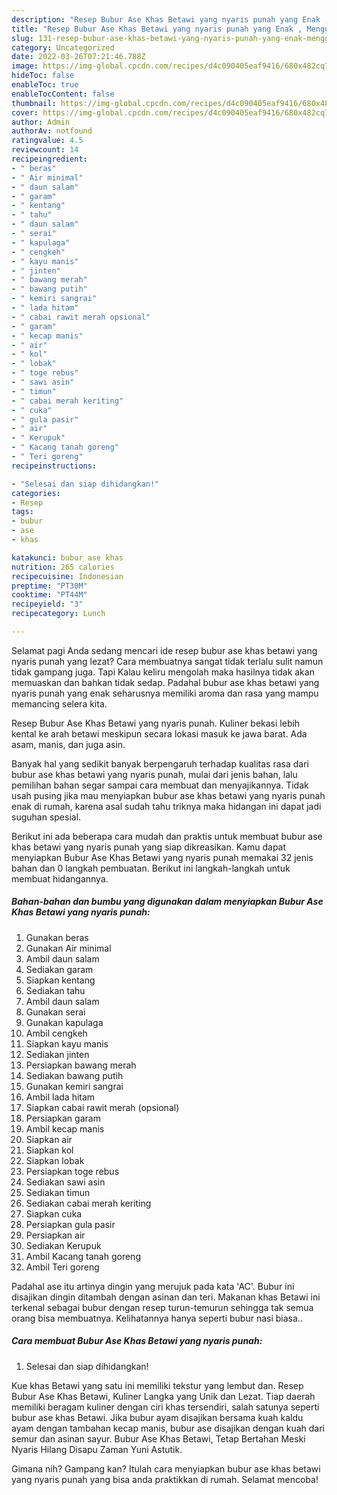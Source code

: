 ```yaml
---
description: "Resep Bubur Ase Khas Betawi yang nyaris punah yang Enak , Menggugah Selera"
title: "Resep Bubur Ase Khas Betawi yang nyaris punah yang Enak , Menggugah Selera"
slug: 131-resep-bubur-ase-khas-betawi-yang-nyaris-punah-yang-enak-menggugah-selera
category: Uncategorized
date: 2022-03-26T07:21:46.788Z
image: https://img-global.cpcdn.com/recipes/d4c090405eaf9416/680x482cq70/bubur-ase-khas-betawi-yang-nyaris-punah-foto-resep-utama.jpg
hideToc: false
enableToc: true
enableTocContent: false
thumbnail: https://img-global.cpcdn.com/recipes/d4c090405eaf9416/680x482cq70/bubur-ase-khas-betawi-yang-nyaris-punah-foto-resep-utama.jpg
cover: https://img-global.cpcdn.com/recipes/d4c090405eaf9416/680x482cq70/bubur-ase-khas-betawi-yang-nyaris-punah-foto-resep-utama.jpg
author: Admin
authorAv: notfound
ratingvalue: 4.5
reviewcount: 14
recipeingredient:
- " beras"
- " Air minimal"
- " daun salam"
- " garam"
- " kentang"
- " tahu"
- " daun salam"
- " serai"
- " kapulaga"
- " cengkeh"
- " kayu manis"
- " jinten"
- " bawang merah"
- " bawang putih"
- " kemiri sangrai"
- " lada hitam"
- " cabai rawit merah opsional"
- " garam"
- " kecap manis"
- " air"
- " kol"
- " lobak"
- " toge rebus"
- " sawi asin"
- " timun"
- " cabai merah keriting"
- " cuka"
- " gula pasir"
- " air"
- " Kerupuk"
- " Kacang tanah goreng"
- " Teri goreng"
recipeinstructions:

- "Selesai dan siap dihidangkan!"
categories:
- Resep
tags:
- bubur
- ase
- khas

katakunci: bubur ase khas 
nutrition: 265 calories
recipecuisine: Indonesian
preptime: "PT30M"
cooktime: "PT44M"
recipeyield: "3"
recipecategory: Lunch

---
```



Selamat pagi Anda sedang mencari ide resep bubur ase khas betawi yang nyaris punah yang lezat? Cara membuatnya sangat tidak terlalu sulit namun tidak gampang juga. Tapi Kalau keliru mengolah maka hasilnya tidak akan memuaskan dan bahkan tidak sedap. Padahal bubur ase khas betawi yang nyaris punah yang enak seharusnya memiliki aroma dan rasa yang mampu memancing selera kita.


Resep Bubur Ase Khas Betawi yang nyaris punah. Kuliner bekasi lebih kental ke arah betawi meskipun secara lokasi masuk ke jawa barat. Ada asam, manis, dan juga asin.

Banyak hal yang sedikit banyak berpengaruh terhadap kualitas rasa dari bubur ase khas betawi yang nyaris punah, mulai dari jenis bahan, lalu pemilihan bahan segar sampai cara membuat dan menyajikannya. Tidak usah pusing jika mau menyiapkan bubur ase khas betawi yang nyaris punah enak di rumah, karena asal sudah tahu triknya maka hidangan ini dapat jadi suguhan spesial.


Berikut ini ada beberapa cara mudah dan praktis untuk membuat bubur ase khas betawi yang nyaris punah yang siap dikreasikan. Kamu dapat menyiapkan Bubur Ase Khas Betawi yang nyaris punah memakai 32 jenis bahan dan 0 langkah pembuatan. Berikut ini langkah-langkah untuk membuat hidangannya.

<!--inarticleads1-->

##### Bahan-bahan dan bumbu yang digunakan dalam menyiapkan Bubur Ase Khas Betawi yang nyaris punah:

1. Gunakan  beras
1. Gunakan  Air minimal
1. Ambil  daun salam
1. Sediakan  garam
1. Siapkan  kentang
1. Sediakan  tahu
1. Ambil  daun salam
1. Gunakan  serai
1. Gunakan  kapulaga
1. Ambil  cengkeh
1. Siapkan  kayu manis
1. Sediakan  jinten
1. Persiapkan  bawang merah
1. Sediakan  bawang putih
1. Gunakan  kemiri sangrai
1. Ambil  lada hitam
1. Siapkan  cabai rawit merah (opsional)
1. Persiapkan  garam
1. Ambil  kecap manis
1. Siapkan  air
1. Siapkan  kol
1. Siapkan  lobak
1. Persiapkan  toge rebus
1. Sediakan  sawi asin
1. Sediakan  timun
1. Sediakan  cabai merah keriting
1. Siapkan  cuka
1. Persiapkan  gula pasir
1. Persiapkan  air
1. Sediakan  Kerupuk
1. Ambil  Kacang tanah goreng
1. Ambil  Teri goreng


Padahal ase itu artinya dingin yang merujuk pada kata &#39;AC&#39;. Bubur ini disajikan dingin ditambah dengan asinan dan teri. Makanan khas Betawi ini terkenal sebagai bubur dengan resep turun-temurun sehingga tak semua orang bisa membuatnya. Kelihatannya hanya seperti bubur nasi biasa.. 

<!--inarticleads2-->

##### Cara membuat Bubur Ase Khas Betawi yang nyaris punah:


1. Selesai dan siap dihidangkan!

Kue khas Betawi yang satu ini memiliki tekstur yang lembut dan. Resep Bubur Ase Khas Betawi, Kuliner Langka yang Unik dan Lezat. Tiap daerah memiliki beragam kuliner dengan ciri khas tersendiri, salah satunya seperti bubur ase khas Betawi. Jika bubur ayam disajikan bersama kuah kaldu ayam dengan tambahan kecap manis, bubur ase disajikan dengan kuah dari semur dan asinan sayur. Bubur Ase Khas Betawi, Tetap Bertahan Meski Nyaris Hilang Disapu Zaman Yuni Astutik. 

Gimana nih? Gampang kan? Itulah cara menyiapkan bubur ase khas betawi yang nyaris punah yang bisa anda praktikkan di rumah. Selamat mencoba!
